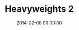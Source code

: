 ---
layout: series
series: "Heavyweights 2"
permalink: "/heavyweights-2/"
title: "Heavyweights 2"
date: 2014-02-08 00:00:00
endDate: 2014-03-16 00:00:00
description: "Three years ago, we wrestled with some of the all-time heavyweight questions to faith&#58; big, hairy questions about science, history, suffering, judgement, hypocrisy and grace. Now it's time for the rematch.  Join us as we go head to head with the big ones. "
src: "http://s3.amazonaws.com/crossroads-media/images/190x110HeavyWeights14.jpg"
---